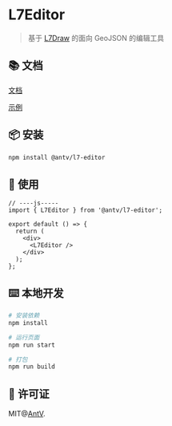 # L7Editor

> 基于 [L7Draw](https://l7draw.antv.vision/) 的面向 GeoJSON 的编辑工具

## 📚 文档

[文档](https://l7editor.antv.antgroup.com/docs)

[示例](https://l7editor.antv.antgroup.com)

## 📦 安装

```bash
npm install @antv/l7-editor
```

## 🔨 使用

```tsx | pure
// ----js-----
import { L7Editor } from '@antv/l7-editor';

export default () => {
  return (
    <div>
      <L7Editor />
    </div>
  );
};
```

## ⌨️ 本地开发

```bash
# 安装依赖
npm install

# 运行页面
npm run start

# 打包
npm run build
```

## 📖 许可证

MIT@[AntV](https://github.com/antvis).
